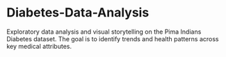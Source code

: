 # Diabetes-Data-Analysis
Exploratory data analysis and visual storytelling on the Pima Indians Diabetes dataset. The goal is to identify trends and health patterns across key medical attributes.
